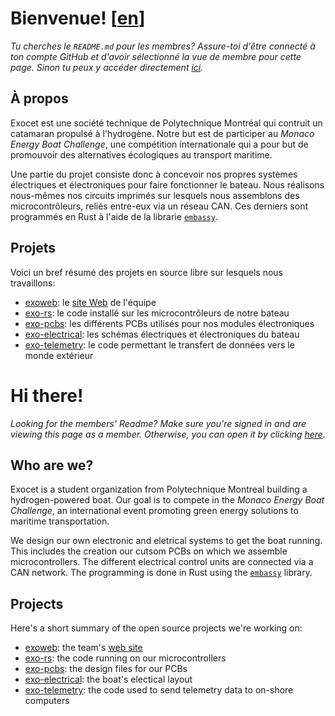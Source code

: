 # Bienvenue! [[en](#hi-there)]

*Tu cherches le `README.md` pour les membres? Assure-toi d'être connecté à ton compte GitHub et d'avoir sélectionné la vue de membre pour cette page. Sinon tu peux y accéder directement [ici](https://github.com/Exocet-Polytechnique/.github-private/blob/main/profile/README.md).*

## À propos

Exocet est une société technique de Polytechnique Montréal qui contruit un catamaran propulsé à l'hydrogène. Notre but est de participer au *Monaco Energy Boat Challenge*, une compétition internationale qui a pour but de promouvoir des alternatives écologiques au transport maritime.

Une partie du projet consiste donc à concevoir nos propres systèmes électriques et électroniques pour faire fonctionner le bateau. Nous réalisons nous-mêmes nos circuits imprimés sur lesquels nous assemblons des microcontrôleurs, reliés entre-eux via un réseau CAN. Ces derniers sont programmés en Rust à l'aide de la librarie [`embassy`](https://embassy.dev/).

## Projets
Voici un bref résumé des projets en source libre sur lesquels nous travaillons:
- [exoweb](https://github.com/Exocet-Polytechnique/exoweb): le [site Web](https://exocet.ca) de l'équipe
- [exo-rs](https://github.com/Exocet-Polytechnique/exo-rs): le code installé sur les microcontrôleurs de notre bateau
- [exo-pcbs](https://github.com/Exocet-Polytechnique/exo-pcbs): les différents PCBs utilisés pour nos modules électroniques
- [exo-electrical](https://github.com/Exocet-Polytechnique/exo-electrical): les schémas électriques et électroniques du bateau
- [exo-telemetry](https://github.com/Exocet-Polytechnique/exo-telemetry): le code permettant le transfert de données vers le monde extérieur

# Hi there! 

*Looking for the members' Readme? Make sure you're signed in and are viewing this page as a member. Otherwise, you can open it by clicking [here](https://github.com/Exocet-Polytechnique/.github-private/blob/main/profile/README.md).*

## Who are we?

Exocet is a student organization from Polytechnique Montreal building a hydrogen-powered boat. Our goal is to compete in the *Monaco Energy Boat Challenge*, an international event promoting green energy solutions to maritime transportation.

We design our own electronic and eletrical systems to get the boat running. This includes the creation our cutsom PCBs on which we assemble microcontrollers. The different electrical control units are connected via a CAN network. The programming is done in Rust using the [`embassy`](https://embassy.dev/) library.

## Projects
Here's a short summary of the open source projects we're working on:
- [exoweb](https://github.com/Exocet-Polytechnique/exoweb): the team's [web site](https://exocet.ca)
- [exo-rs](https://github.com/Exocet-Polytechnique/exo-rs): the code running on our microcontrollers
- [exo-pcbs](https://github.com/Exocet-Polytechnique/exo-pcbs): the design files for our PCBs
- [exo-electrical](https://github.com/Exocet-Polytechnique/exo-electrical): the boat's electical layout
- [exo-telemetry](https://github.com/Exocet-Polytechnique/exo-telemetry): the code used to send telemetry data to on-shore computers
